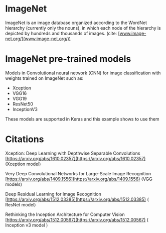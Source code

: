 
# ImageNet

ImageNet is an image database organized according to the WordNet hierarchy (currently only the nouns), 
in which each node of the hierarchy is depicted by hundreds and thousands of images. (cite: [www.image-net.org/](www.image-net.org/))


# ImageNet pre-trained models

Models in Convolutional neural network (CNN) for image classification with weights trained on ImageNet such as:

* Xception
* VGG16
* VGG19
* ResNet50
* InceptionV3

These models are supported in Keras and this example shows to use them

# Citations

Xception: Deep Learning with Depthwise Separable Convolutions
[https://arxiv.org/abs/1610.02357](https://arxiv.org/abs/1610.02357) (Xception model)

Very Deep Convolutional Networks for Large-Scale Image Recognition
[https://arxiv.org/abs/1409.1556](https://arxiv.org/abs/1409.1556) (VGG models)

Deep Residual Learning for Image Recognition
[https://arxiv.org/abs/1512.03385](https://arxiv.org/abs/1512.03385) ( ResNet model)

Rethinking the Inception Architecture for Computer Vision
[https://arxiv.org/abs/1512.00567](https://arxiv.org/abs/1512.00567) ( Inception v3 model )
